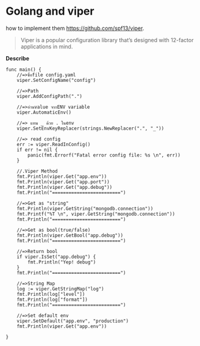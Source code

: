 # Golang and viper
how to implement them <a href="https://github.com/spf13/viper">https://github.com/spf13/viper</a>.
>Viper is a popular configuration library that’s designed with 12-factor applications in mind.


**Describe**
```
func main() {
	//=>ชื่อfile config.yaml
	viper.SetConfigName("config")

	//=>Path
	viper.AddConfigPath(".")

	//=>อ่านvalue จากENV variable
	viper.AutomaticEnv()

	//=> แทน _ ด้วย . ในenv
	viper.SetEnvKeyReplacer(strings.NewReplacer(".", "_"))

	//=> read config
	err := viper.ReadInConfig()
	if err != nil {
		panic(fmt.Errorf("Fatal error config file: %s \n", err))
	}

	//.Viper Method
	fmt.Println(viper.Get("app.env"))
	fmt.Println(viper.Get("app.port"))
	fmt.Println(viper.Get("app.debug"))
	fmt.Println("=========================")

	//=>Get as "string"
	fmt.Println(viper.GetString("mongodb.connection"))
	fmt.Printf("%T \n", viper.GetString("mongodb.connection"))
	fmt.Println("=========================")

	//=>Get as bool(true/false)
	fmt.Println(viper.GetBool("app.debug"))
	fmt.Println("=========================")

	//=>Return bool
	if viper.IsSet("app.debug") {
		fmt.Println("Yep! debug")
	}
	fmt.Println("=========================")

	//=>String Map
	log := viper.GetStringMap("log")
	fmt.Println(log["level"])
	fmt.Println(log["format"])
	fmt.Println("=========================")

	//=>Set default env
	viper.SetDefault("app.env", "production")
	fmt.Println(viper.Get("app.env"))

}
```
